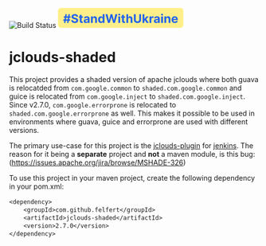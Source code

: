 ![Build Status](https://github.com/felfert/jclouds-shaded/actions/workflows/ci.yml/badge.svg?event=push)
[![Stand With Ukraine](https://raw.githubusercontent.com/vshymanskyy/StandWithUkraine/main/badges/StandWithUkraine.svg)](https://stand-with-ukraine.pp.ua)
# jclouds-shaded

This project provides a shaded version of apache jclouds where
both guava is relocatded from `com.google.common` to `shaded.com.google.common`
and guice is relocated from `com.google.inject` to `shaded.com.google.inject`.
Since v2.7.0, `com.google.errorprone` is relocated to `shaded.com.google.errorprone` as well.
This makes it possible to be used in environments where guava, guice and errorprone
are used with different versions.

The primary use-case for this project is the [jclouds-plugin](https://github.com/jenkinsci/jclouds-plugin)
for [jenkins](https://www.jenkins.io/). The reason for it being a **separate** project and **not** a maven module,
is this bug: (https://issues.apache.org/jira/browse/MSHADE-326)

To use this project in your maven project, create the following dependency in your pom.xml:
```
<dependency>
    <groupId>com.github.felfert</groupId>
    <artifactId>jclouds-shaded</artifactId>
    <version>2.7.0</version>
</dependency>
```
